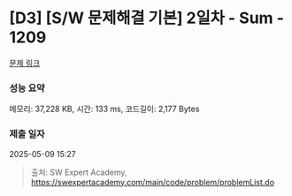 # [D3] [S/W 문제해결 기본] 2일차 - Sum - 1209 

[문제 링크](https://swexpertacademy.com/main/code/problem/problemDetail.do?contestProbId=AV13_BWKACUCFAYh) 

### 성능 요약

메모리: 37,228 KB, 시간: 133 ms, 코드길이: 2,177 Bytes

### 제출 일자

2025-05-09 15:27



> 출처: SW Expert Academy, https://swexpertacademy.com/main/code/problem/problemList.do